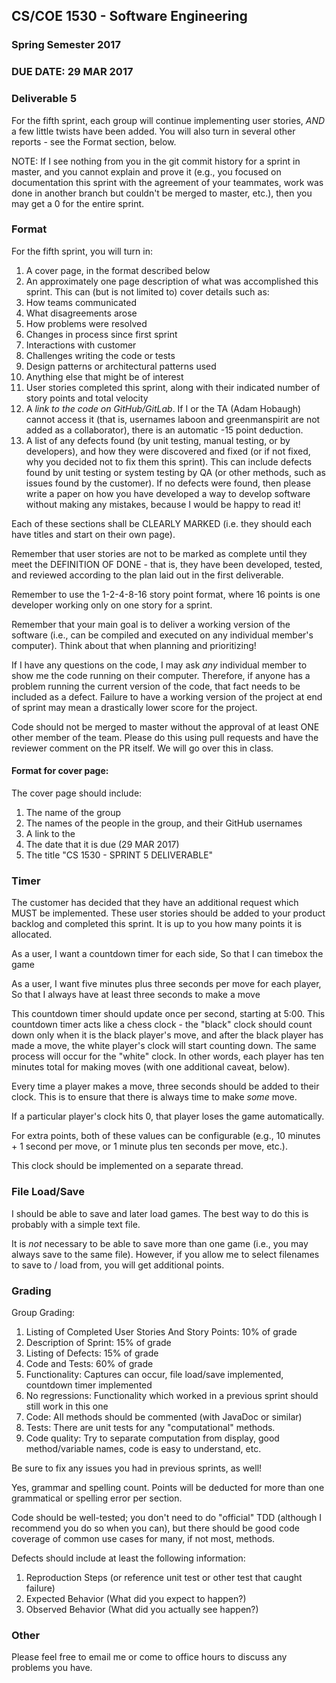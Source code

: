 ## CS/COE 1530 - Software Engineering
### Spring Semester 2017

### DUE DATE: 29 MAR 2017

### Deliverable 5

For the fifth sprint, each group will continue implementing user stories, *AND* a few little twists have been  added. You will also turn in several other reports - see the Format section, below.

NOTE: If I see nothing from you in the git commit history for a sprint in master, and you cannot explain and prove it (e.g., you focused on documentation this sprint with the agreement of your teammates, work was done in another branch but couldn't be merged to master, etc.), then you may get a 0 for the entire sprint.

### Format

For the fifth sprint, you will turn in:

1. A cover page, in the format described below
2. An approximately one page description of what was accomplished this sprint. This can (but is not limited to) cover details such as:
  1. How teams communicated
  1. What disagreements arose
  1. How problems were resolved
  1. Changes in process since first sprint
  1. Interactions with customer
  1. Challenges writing the code or tests
  1. Design patterns or architectural patterns used
  1. Anything else that might be of interest
3. User stories completed this sprint, along with their indicated number of story points and total velocity
4. A *link to the code on GitHub/GitLab*.  If I or the TA (Adam Hobaugh) cannot access it (that is, usernames laboon and greenmanspirit are not added as a collaborator), there is an automatic -15 point deduction. 
5. A list of any defects found (by unit testing, manual testing, or by developers), and how they were discovered and fixed (or if not fixed, why you decided not to fix them this sprint). This can include defects found by unit testing or system testing by QA (or other methods, such as issues found by the customer). If no defects were found, then please write a paper on how you have developed a way to develop software without making any mistakes, because I would be happy to read it!

Each of these sections shall be CLEARLY MARKED (i.e. they should each have titles and start on their own page).

Remember that user stories are not to be marked as complete until they meet the DEFINITION OF DONE - that is, they have been developed, tested, and reviewed according to the plan laid out in the first deliverable.

Remember to use the 1-2-4-8-16 story point format, where 16 points is one developer working only on one story for a sprint.  

Remember that your main goal is to deliver a working version of the software (i.e., can be compiled and executed on any individual member's computer).  Think about that when planning and prioritizing!  

If I have any questions on the code, I may ask *any* individual member to show me the code running on their computer.  Therefore, if anyone has a problem running the current version of the code, that fact needs to be included as a defect.  Failure to have a working version of the project at end of sprint may mean a drastically lower score for the project.

Code should not be merged to master without the approval of at least ONE other member of the team.  Please do this using pull requests and have the reviewer comment on the PR itself.  We will go over this in class.

#### Format for cover page:

The cover page should include:

1. The name of the group
1. The names of the people in the group, and their GitHub usernames
1. A link to the 
1. The date that it is due (29 MAR 2017)
1. The title "CS 1530 - SPRINT 5 DELIVERABLE"

### Timer

The customer has decided that they have an additional request which MUST be implemented.  These user stories should be added to your product backlog and completed this sprint.  It is up to you how many points it is allocated.

As a user,
I want a countdown timer for each side,
So that I can timebox the game  

As a user,
I want five minutes plus three seconds per move for each player,
So that I always have at least three seconds to make a move  

This countdown timer should update once per second, starting at 5:00.  This countdown timer acts like a chess clock - the "black" clock should count down only when it is the black player's move, and after the black player has made a move, the white player's clock will start counting down.  The same process will occur for the "white" clock. In other words, each player has ten minutes total for making moves (with one additional caveat, below).

Every time a player makes a move, three seconds should be added to their clock.  This is to ensure that there is always time to make _some_ move.

If a particular player's clock hits 0, that player loses the game automatically.

For extra points, both of these values can be configurable (e.g., 10 minutes + 1 second per move, or 1 minute plus ten seconds per move, etc.).  

This clock should be implemented on a separate thread.

### File Load/Save

I should be able to save and later load games.  The best way to do this is probably with a simple text file.

It is _not_ necessary to be able to save more than one game (i.e., you may always save to the same file).  However, if you allow me to select filenames to save to / load from, you will get additional points.

### Grading

Group Grading:

1. Listing of Completed User Stories And Story Points: 10% of grade
1. Description of Sprint: 15% of grade
1. Listing of Defects: 15% of grade
1. Code and Tests: 60% of grade
  1. Functionality: Captures can occur, file load/save implemented, countdown timer implemented
  1. No regressions: Functionality which worked in a previous sprint should still work in this one
  1. Code: All methods should be commented (with JavaDoc or similar)
  1. Tests: There are unit tests for any "computational" methods.
  1. Code quality: Try to separate computation from display, good method/variable names, code is easy to understand, etc.

Be sure to fix any issues you had in previous sprints, as well!

Yes, grammar and spelling count. Points will be deducted for more than one grammatical or spelling error per section.

Code should be well-tested; you don't need to do "official" TDD (although I recommend you do so when you can), but there should be good code coverage of common use cases for many, if not most, methods.

Defects should include at least the following information:

1. Reproduction Steps (or reference unit test or other test that caught failure)
1. Expected Behavior (What did you expect to happen?)
1. Observed Behavior (What did you actually see happen?)

### Other

Please feel free to email me or come to office hours to discuss any problems you have.